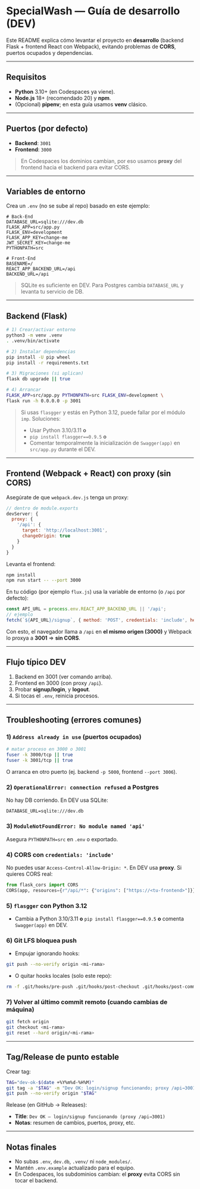 # SpecialWash — Guía de desarrollo (DEV)

Este README explica cómo levantar el proyecto en **desarrollo** (backend Flask + frontend React con Webpack), evitando problemas de **CORS**, puertos ocupados y dependencias.

---

## Requisitos

* **Python** 3.10+ (en Codespaces ya viene).
* **Node.js** 18+ (recomendado 20) y **npm**.
* (Opcional) **pipenv**; en esta guía usamos **venv** clásico.

---

## Puertos (por defecto)

* **Backend**: `3001`
* **Frontend**: `3000`

> En Codespaces los dominios cambian, por eso usamos **proxy** del frontend hacia el backend para evitar CORS.

---

## Variables de entorno

Crea un `.env` (no se sube al repo) basado en este ejemplo:

```env
# Back-End
DATABASE_URL=sqlite:///dev.db
FLASK_APP=src/app.py
FLASK_ENV=development
FLASK_APP_KEY=change-me
JWT_SECRET_KEY=change-me
PYTHONPATH=src

# Front-End
BASENAME=/
REACT_APP_BACKEND_URL=/api
BACKEND_URL=/api
```

> SQLite es suficiente en DEV. Para Postgres cambia `DATABASE_URL` y levanta tu servicio de DB.

---

## Backend (Flask)

```bash
# 1) Crear/activar entorno
python3 -m venv .venv
. .venv/bin/activate

# 2) Instalar dependencias
pip install -U pip wheel
pip install -r requirements.txt

# 3) Migraciones (si aplican)
flask db upgrade || true

# 4) Arrancar
FLASK_APP=src/app.py PYTHONPATH=src FLASK_ENV=development \
flask run -h 0.0.0.0 -p 3001
```

> Si usas `flasgger` y estás en Python 3.12, puede fallar por el módulo `imp`. Soluciones:
>
> * Usar Python 3.10/3.11 **o**
> * `pip install flasgger==0.9.5` **o**
> * Comentar temporalmente la inicialización de `Swagger(app)` en `src/app.py` durante el DEV.

---

## Frontend (Webpack + React) con **proxy** (sin CORS)

Asegúrate de que `webpack.dev.js` tenga un proxy:

```js
// dentro de module.exports
devServer: {
  proxy: {
    '/api': {
      target: 'http://localhost:3001',
      changeOrigin: true
    }
  }
}
```

Levanta el frontend:

```bash
npm install
npm run start -- --port 3000
```

En tu código (por ejemplo `flux.js`) usa la variable de entorno (o `/api` por defecto):

```js
const API_URL = process.env.REACT_APP_BACKEND_URL || '/api';
// ejemplo
fetch(`${API_URL}/signup`, { method: 'POST', credentials: 'include', headers: { 'Content-Type': 'application/json' }, body: JSON.stringify(data) })
```

Con esto, el navegador llama a `/api` en **el mismo origen (3000)** y Webpack lo proxya a **3001** ⇒ **sin CORS**.

---

## Flujo típico DEV

1. Backend en 3001 (ver comando arriba).
2. Frontend en 3000 (con proxy `/api`).
3. Probar **signup/login**, y **logout**.
4. Si tocas el `.env`, reinicia procesos.

---

## Troubleshooting (errores comunes)

### 1) `Address already in use` (puertos ocupados)

```bash
# matar proceso en 3000 o 3001
fuser -k 3000/tcp || true
fuser -k 3001/tcp || true
```

O arranca en otro puerto (ej. backend `-p 5000`, frontend `--port 3006`).

### 2) `OperationalError: connection refused` a Postgres

No hay DB corriendo. En DEV usa SQLite:

```env
DATABASE_URL=sqlite:///dev.db
```

### 3) `ModuleNotFoundError: No module named 'api'`

Asegura `PYTHONPATH=src` en `.env` o exportado.

### 4) CORS con `credentials: 'include'`

No puedes usar `Access-Control-Allow-Origin: *`. En DEV usa **proxy**. Si quieres CORS real:

```python
from flask_cors import CORS
CORS(app, resources={r"/api/*": {"origins": ["https://<tu-frontend>"]}}, supports_credentials=True)
```

### 5) `flasgger` con Python 3.12

* Cambia a Python 3.10/3.11 **o** `pip install flasgger==0.9.5` **o** comenta `Swagger(app)` en DEV.

### 6) Git LFS bloquea push

* Empujar ignorando hooks:

```bash
git push --no-verify origin <mi-rama>
```

* O quitar hooks locales (solo este repo):

```bash
rm -f .git/hooks/pre-push .git/hooks/post-checkout .git/hooks/post-commit
```

### 7) Volver al último commit remoto (cuando cambias de máquina)

```bash
git fetch origin
git checkout <mi-rama>
git reset --hard origin/<mi-rama>
```

---

## Tag/Release de punto estable

Crear tag:

```bash
TAG="dev-ok-$(date +%Y%m%d-%H%M)"
git tag -a "$TAG" -m "Dev OK: login/signup funcionando; proxy /api→3001; .env.example; CORS dev"
git push --no-verify origin "$TAG"
```

Release (en GitHub → Releases):

* **Title**: `Dev OK — login/signup funcionando (proxy /api→3001)`
* **Notas**: resumen de cambios, puertos, proxy, etc.

---

## Notas finales

* No subas `.env`, `dev.db`, `.venv/` ni `node_modules/`.
* Mantén `.env.example` actualizado para el equipo.
* En Codespaces, los subdominios cambian: el **proxy** evita CORS sin tocar el backend.
